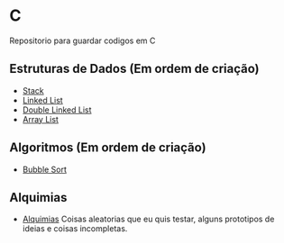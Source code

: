# C
Repositorio para guardar codigos em C

## Estruturas de Dados (Em ordem de criação)
- [Stack](./Estrutura%20de%20Dados/Stack/stack.c)
- [Linked List](./Estrutura%20de%20Dados/Linked%20List/linkedList.c)
- [Double Linked List](./Estrutura%20de%20Dados/Double%20Linked%20List/doubleLinkedList.c)
- [Array List](./Estrutura%20de%20Dados/ArrayList/arrayList.c)

## Algoritmos (Em ordem de criação)
- [Bubble Sort](./Algoritmos/Sort/Bubble%20Sort/bubbleSort.c)

## Alquimias
- [Alquimias](./Alquimias/) Coisas aleatorias que eu quis testar, alguns prototipos de ideias e coisas incompletas. 